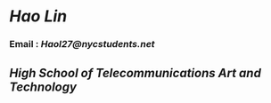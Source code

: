 # *Hao Lin*
### Email : _Haol27@nycstudents.net_


## _High School of Telecommunications Art and Technology_


